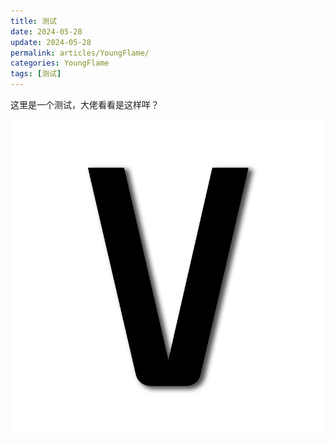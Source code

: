 ```yaml
---
title: 测试
date: 2024-05-28
update: 2024-05-28
permalink: articles/YoungFlame/
categories: YoungFlame
tags: [测试]
---
```


这里是一个测试，大佬看看是这样咩？

<!--More-->

<div style="text-align:center">

![V](img/avatar.png)

</div>